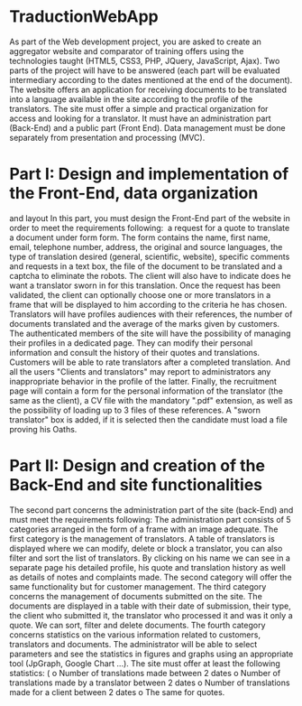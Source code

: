 # TraductionWebApp
As part of the Web development project, you are asked to create an aggregator website and
comparator of training offers using the technologies taught (HTML5, CSS3, PHP, JQuery,
JavaScript, Ajax). Two parts of the project will have to be answered (each part will be evaluated
intermediary according to the dates mentioned at the end of the document).
The website offers an application for receiving documents to be translated into a language available in
the site according to the profile of the translators. The site must offer a simple and practical organization for access and
looking for a translator. It must have an administration part (Back-End) and a public part
(Front End). Data management must be done separately from presentation and processing (MVC).
# Part I: Design and implementation of the Front-End, data organization
and layout
In this part, you must design the Front-End part of the website in order to meet the requirements
following:
 a request for a quote to translate a document under
form form. The form contains the name, first name, email, telephone number, address,
the original and source languages, the type of translation desired (general, scientific, website),
specific comments and requests in a text box, the file of the document to be translated and
a captcha to eliminate the robots. The client will also have to indicate does he want a translator
sworn in for this translation.
Once the request has been validated, the client can optionally choose one or more translators in
a frame that will be displayed to him according to the criteria he has chosen. Translators will have profiles
audiences with their references, the number of documents translated and the average of the marks given by
customers.
The authenticated members of the site will have the possibility of managing their profiles in a dedicated page.
They can modify their personal information and consult the history of their quotes and
translations.
Customers will be able to rate translators after a completed translation. And all the users
"Clients and translators" may report to administrators any inappropriate behavior in
the profile of the latter.
Finally, the recruitment page will contain a form for the personal information of the
translator (the same as the client), a CV file with the mandatory ".pdf" extension, as well as
the possibility of loading up to 3 files of these references. A "sworn translator" box
is added, if it is selected then the candidate must load a file proving his
Oaths.
# Part II: Design and creation of the Back-End and site functionalities
The second part concerns the administration part of the site (back-End) and must meet the requirements
following:
The administration part consists of 5 categories arranged in the form of a frame with an image
adequate.
The first category is the management of translators. A table of translators is displayed where we
can modify, delete or block a translator, you can also filter and sort the list of
translators. By clicking on his name we can see in a separate page his detailed profile, his
quote and translation history as well as details of notes and complaints made.
The second category will offer the same functionality but for customer management.
The third category concerns the management of documents submitted on the site. The documents are
displayed in a table with their date of submission, their type, the client who submitted it, the
translator who processed it and was it only a quote. We can sort, filter and delete
documents.
The fourth category concerns statistics on the various information related to customers,
translators and documents. The administrator will be able to select parameters and see the
statistics in figures and graphs using an appropriate tool (JpGraph, Google
Chart ...). The site must offer at least the following statistics: (
o Number of translations made between 2 dates
o Number of translations made by a translator between 2 dates
o Number of translations made for a client between 2 dates
o The same for quotes.
